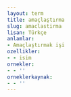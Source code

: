 ```yaml
---
layout: term
title: amaçlaştırma
slug: amaclastirma
lisan: Türkçe
anlamlar:
- Amaçlaştırmak işi
ozellikler:
- - isim
ornekler:
- - ''
orneklerkaynak:
- - ''
---
```

